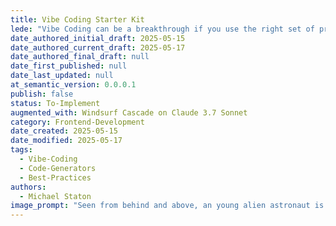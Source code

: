```yaml
---
title: Vibe Coding Starter Kit
lede: "Vibe Coding can be a breakthrough if you use the right set of practices and have an arsenal of content to manage the context window of AI code generators."
date_authored_initial_draft: 2025-05-15
date_authored_current_draft: 2025-05-17
date_authored_final_draft: null
date_first_published: null
date_last_updated: null
at_semantic_version: 0.0.0.1
publish: false
status: To-Implement
augmented_with: Windsurf Cascade on Claude 3.7 Sonnet
category: Frontend-Development
date_created: 2025-05-15
date_modified: 2025-05-17
tags: 
  - Vibe-Coding
  - Code-Generators
  - Best-Practices
authors:
  - Michael Staton
image_prompt: "Seen from behind and above, an young alien astronaut is DJing. Yet, his computor mintor is filled with code."
---
```

